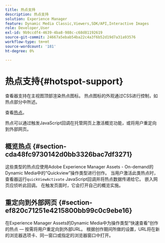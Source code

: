 ```yaml
---
title: 热点支持
description: 热点支持
solution: Experience Manager
feature: Dynamic Media Classic,Viewers,SDK/API,Interactive Images
role: Developer,User
exl-id: 9b9ccdf4-4639-4ba8-988c-c68d81192619
source-git-commit: 24667a5ebab54ba22c4a3f6b52d19d7a31a93576
workflow-type: tm+mt
source-wordcount: '181'
ht-degree: 0%

---
```


# 热点支持{#hotspot-support}

查看器支持在主视图顶部渲染热点图标。 热点图标的外观通过CSS进行控制，如热点部分中所述。

查看[热点](../../c-html5-aem-asset-viewers/c-html5-aem-interactive-images/c-html5-aem-interactive-image-customizingviewer/r-html5-aem-int-image-customize-hotspots.md#reference-2ac3cc414ef2467390bf53145f1d8d74)。

热点可以通过触发JavaScript回调在托管网页上激活概览功能，或将用户重定向到外部网页。

## 概览热点 {#section-cda48fc9730142d0bb3326bac7df3271}

这些类型的热点应使用Adobe Experience Manager Assets - On-demand的Dynamic Media中的“Quickview”操作类型进行创作。 当用户激活此类热点时，查看器运行`quickViewActivate` JavaScript回调并将热点数据传递给它。 嵌入网页应侦听此回调。 在触发页面时，它会打开自己的概览实施。

## 重定向到外部网页 {#section-ef820c71251e4215800bb99c0c9ebe16}

在Experience Manager Assets的Dynamic Media中为操作类型“快速查看”创作的热点 — 按需将用户重定向到外部URL。 根据创作期间所做的设置，URL将在新的浏览器选项卡、同一窗口或指定的浏览器窗口中打开。
